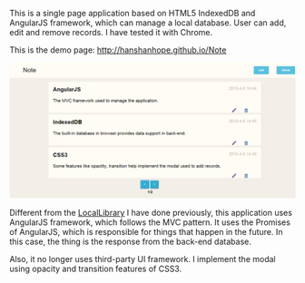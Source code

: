 This is a single page application based on HTML5 IndexedDB and AngularJS
framework, which can manage a local database. User can add, edit and remove
records. I have tested it with Chrome.

This is the demo page:  http://hanshanhope.github.io/Note

![demo pic](/demo.png)

Different from the [LocalLibrary](http://hanshanhope.github.io/LocalLibrary/) I have done previously, this application uses AngularJS
framework, which follows the MVC pattern. It uses the Promises of AngularJS, which is responsible
for things that happen in the future. In this case, the thing is the response from the back-end
database.

Also, it no longer uses third-party UI framework. I implement the modal using opacity and
transition features of CSS3.
